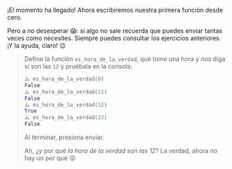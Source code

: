 ¡El momento ha llegado! Ahora escribiremos nuestra primera función desde cero. 

Pero a no desesperar :scream:: si algo no sale recuerda que puedes enviar tantas veces como necesites. Siempre puedes consultar los ejercicios anteriores. ¡Y la ayuda, claro! :wink: 


> Define la función `es_hora_de_la_verdad`, que tome una hora y nos diga si son las `12` y pruébala en la consola:
>
> ```python
> ム es_hora_de_la_verdad(0)
> False
> ム es_hora_de_la_verdad(11)
> False
> ム es_hora_de_la_verdad(12)
> True
> ム es_hora_de_la_verdad(23)
> False
> ```
>
> Al terminar, presiona enviar. 
> 
> Ah, ¿y por qué _la hora de la verdad son las 12_? La verdad, ahora no hay un por qué :stuck_out_tongue_winking_eye:
> 

